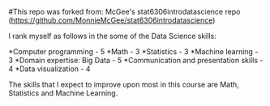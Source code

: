 #This repo was forked from: 
McGee's stat6306introdatascience repo (https://github.com/MonnieMcGee/stat6306introdatascience)


I rank myself as follows in the some of the Data Science skills: 

*Computer programming - 5
*Math - 3
*Statistics - 3
*Machine learning - 3
*Domain expertise: Big Data - 5
*Communication and presentation skills - 4 
*Data visualization - 4

The skills that I expect to improve upon most in this course are Math, Statistics and Machine Learning. 

